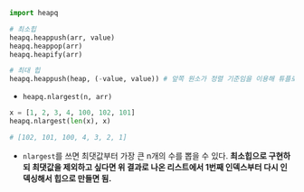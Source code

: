 ```python
import heapq

# 최소힙
heapq.heappush(arr, value)
heapq.heappop(arr)
heapq.heapify(arr)

# 최대 힙
heapq.heappush(heap, (-value, value)) # 앞쪽 원소가 정렬 기준임을 이용해 튜플로 넣고, 뒤의 값을 이용하는 방식.
```

- `heapq.nlargest(n, arr)`
```python
x = [1, 2, 3, 4, 100, 102, 101]
heapq.nlargest(len(x), x)

# [102, 101, 100, 4, 3, 2, 1]
```
- `nlargest`를 쓰면 최댓값부터 가장 큰 n개의 수를 뽑을 수 있다. **최소힙으로 구현하되 최댓값을 제외하고 싶다면 위 결과로 나온 리스트에서 1번째 인덱스부터 다시 인덱싱해서 힙으로 만들면 됨.**